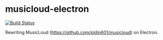 # musicloud-electron

[![Build Status](https://travis-ci.org/pldin601/musicloud-electron.svg?branch=master)](https://travis-ci.org/pldin601/musicloud-electron)

Rewriting MusicLoud (https://github.com/pldin601/musicloud) on Electron.
